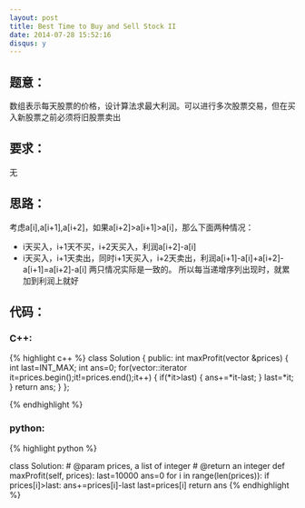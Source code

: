 ```yaml
---
layout: post
title: Best Time to Buy and Sell Stock II 
date: 2014-07-28 15:52:16
disqus: y
---
```


## 题意：
数组表示每天股票的价格，设计算法求最大利润。可以进行多次股票交易，但在买入新股票之前必须将旧股票卖出

## 要求：
无

## 思路：
考虑a[i],a[i+1],a[i+2]，如果a[i+2]>a[i+1]>a[i]，那么下面两种情况：
- i天买入，i+1天不买，i+2天买入，利润a[i+2]-a[i]
- i天买入，i+1天卖出，同时i+1天买入，i+2天卖出，利润a[i+1]-a[i]+a[i+2]-a[i+1]=a[i+2]-a[i]
两只情况实际是一致的。
所以每当递增序列出现时，就累加到利润上就好

## 代码：

### C++:

{% highlight c++ %}
class Solution {
public:
    int maxProfit(vector<int> &prices) {
        int last=INT_MAX;
        int ans=0;
        for(vector<int>::iterator it=prices.begin();it!=prices.end();it++)
        {
            if(*it>last)
            {
                ans+=*it-last;
            }
            last=*it;
        }
        return ans;
    }
};


 {% endhighlight %}
### python:

{% highlight python %}

class Solution:
    # @param prices, a list of integer
    # @return an integer
    def maxProfit(self, prices):
        last=10000
        ans=0
        for i in range(len(prices)):
            if prices[i]>last:
                ans+=prices[i]-last
            last=prices[i]
        return ans
 {% endhighlight %}
